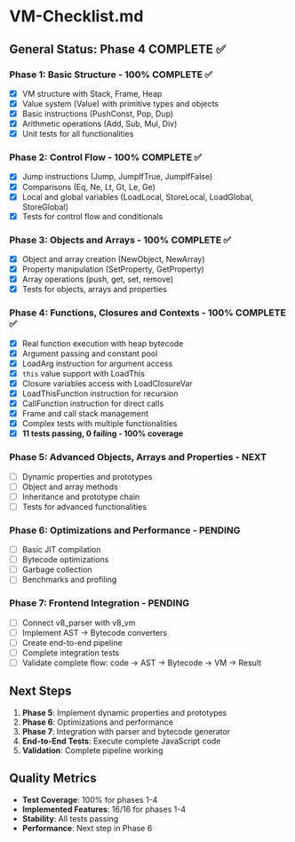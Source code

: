 # VM-Checklist.md

## General Status: Phase 4 COMPLETE ✅

### Phase 1: Basic Structure - 100% COMPLETE ✅
- [x] VM structure with Stack, Frame, Heap
- [x] Value system (Value) with primitive types and objects
- [x] Basic instructions (PushConst, Pop, Dup)
- [x] Arithmetic operations (Add, Sub, Mul, Div)
- [x] Unit tests for all functionalities

### Phase 2: Control Flow - 100% COMPLETE ✅
- [x] Jump instructions (Jump, JumpIfTrue, JumpIfFalse)
- [x] Comparisons (Eq, Ne, Lt, Gt, Le, Ge)
- [x] Local and global variables (LoadLocal, StoreLocal, LoadGlobal, StoreGlobal)
- [x] Tests for control flow and conditionals

### Phase 3: Objects and Arrays - 100% COMPLETE ✅
- [x] Object and array creation (NewObject, NewArray)
- [x] Property manipulation (SetProperty, GetProperty)
- [x] Array operations (push, get, set, remove)
- [x] Tests for objects, arrays and properties

### Phase 4: Functions, Closures and Contexts - 100% COMPLETE ✅
- [x] Real function execution with heap bytecode
- [x] Argument passing and constant pool
- [x] LoadArg instruction for argument access
- [x] `this` value support with LoadThis
- [x] Closure variables access with LoadClosureVar
- [x] LoadThisFunction instruction for recursion
- [x] CallFunction instruction for direct calls
- [x] Frame and call stack management
- [x] Complex tests with multiple functionalities
- [x] **11 tests passing, 0 failing - 100% coverage**

### Phase 5: Advanced Objects, Arrays and Properties - NEXT
- [ ] Dynamic properties and prototypes
- [ ] Object and array methods
- [ ] Inheritance and prototype chain
- [ ] Tests for advanced functionalities

### Phase 6: Optimizations and Performance - PENDING
- [ ] Basic JIT compilation
- [ ] Bytecode optimizations
- [ ] Garbage collection
- [ ] Benchmarks and profiling

### Phase 7: Frontend Integration - PENDING
- [ ] Connect v8_parser with v8_vm
- [ ] Implement AST → Bytecode converters
- [ ] Create end-to-end pipeline
- [ ] Complete integration tests
- [ ] Validate complete flow: code → AST → Bytecode → VM → Result

## Next Steps
1. **Phase 5**: Implement dynamic properties and prototypes
2. **Phase 6**: Optimizations and performance
3. **Phase 7**: Integration with parser and bytecode generator
4. **End-to-End Tests**: Execute complete JavaScript code
5. **Validation**: Complete pipeline working

## Quality Metrics
- **Test Coverage**: 100% for phases 1-4
- **Implemented Features**: 16/16 for phases 1-4
- **Stability**: All tests passing
- **Performance**: Next step in Phase 6 